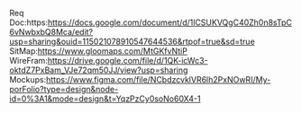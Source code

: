 Req Doc:https:https://docs.google.com/document/d/1lCSUKVQgC40Zh0n8sTpC6vNwbxbQ8Mca/edit?usp=sharing&ouid=115021078910547644536&rtpof=true&sd=true
SitMap:https://www.gloomaps.com/MtGKfvNtiP<br>
WireFram:https://drive.google.com/file/d/1QK-icWc3-oktdZ7PxBam_VJe72qm50JJ/view?usp=sharing<br>
Mockups:https://www.figma.com/file/NCbdzcvklVR6lh2PxNOwRI/My-porFolio?type=design&node-id=0%3A1&mode=design&t=YqzPzCy0soNo60X4-1
